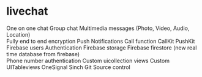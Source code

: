 # livechat
One on one chat  Group chat  Multimedia messages (Photo, Video, Audio, Location)  
Fully end to end encryption  Push Notifications  Call function  CallKit  PushKit  
Firebase users Authentication  Firebase storage  Firebase firestore (new real time database from firebase)  
Phone number authentication  Custom uicollection views  Custom UITableviews  OneSignal  Sinch  Git Source control
